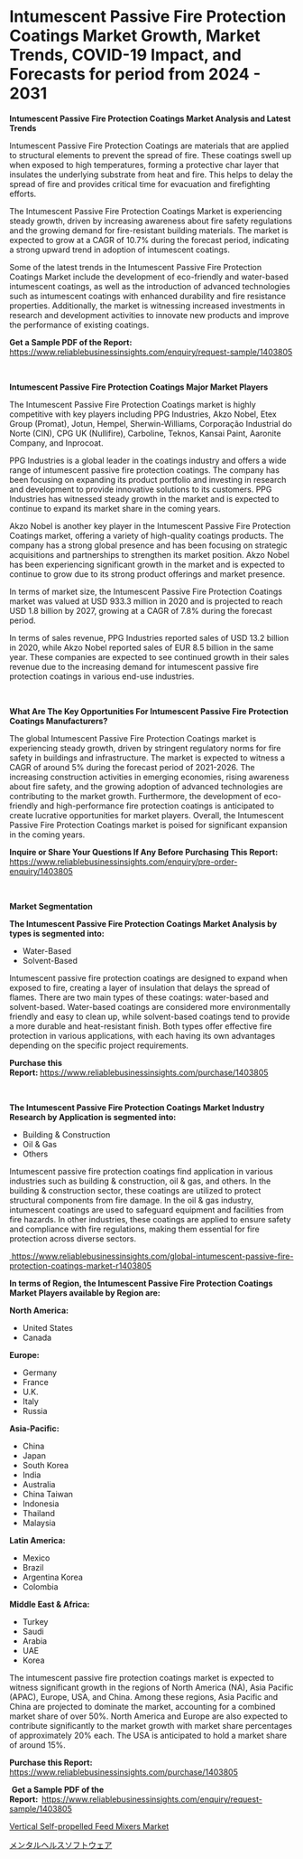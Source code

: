 <p><h1>Intumescent Passive Fire Protection Coatings Market Growth, Market Trends, COVID-19 Impact, and Forecasts for period from 2024 - 2031</h1></p><p><strong>Intumescent Passive Fire Protection Coatings Market Analysis and Latest Trends</strong></p>
<p><p>Intumescent Passive Fire Protection Coatings are materials that are applied to structural elements to prevent the spread of fire. These coatings swell up when exposed to high temperatures, forming a protective char layer that insulates the underlying substrate from heat and fire. This helps to delay the spread of fire and provides critical time for evacuation and firefighting efforts.</p><p>The Intumescent Passive Fire Protection Coatings Market is experiencing steady growth, driven by increasing awareness about fire safety regulations and the growing demand for fire-resistant building materials. The market is expected to grow at a CAGR of 10.7% during the forecast period, indicating a strong upward trend in adoption of intumescent coatings.</p><p>Some of the latest trends in the Intumescent Passive Fire Protection Coatings Market include the development of eco-friendly and water-based intumescent coatings, as well as the introduction of advanced technologies such as intumescent coatings with enhanced durability and fire resistance properties. Additionally, the market is witnessing increased investments in research and development activities to innovate new products and improve the performance of existing coatings.</p></p>
<p><strong>Get a Sample PDF of the Report:&nbsp;</strong> <a href="https://www.reliablebusinessinsights.com/enquiry/request-sample/1403805">https://www.reliablebusinessinsights.com/enquiry/request-sample/1403805</a></p>
<p>&nbsp;</p>
<p><strong>Intumescent Passive Fire Protection Coatings Major Market Players</strong></p>
<p><p>The Intumescent Passive Fire Protection Coatings market is highly competitive with key players including PPG Industries, Akzo Nobel, Etex Group (Promat), Jotun, Hempel, Sherwin-Williams, Corporação Industrial do Norte (CIN), CPG UK (Nullifire), Carboline, Teknos, Kansai Paint, Aaronite Company, and Inprocoat. </p><p>PPG Industries is a global leader in the coatings industry and offers a wide range of intumescent passive fire protection coatings. The company has been focusing on expanding its product portfolio and investing in research and development to provide innovative solutions to its customers. PPG Industries has witnessed steady growth in the market and is expected to continue to expand its market share in the coming years.</p><p>Akzo Nobel is another key player in the Intumescent Passive Fire Protection Coatings market, offering a variety of high-quality coatings products. The company has a strong global presence and has been focusing on strategic acquisitions and partnerships to strengthen its market position. Akzo Nobel has been experiencing significant growth in the market and is expected to continue to grow due to its strong product offerings and market presence.</p><p>In terms of market size, the Intumescent Passive Fire Protection Coatings market was valued at USD 933.3 million in 2020 and is projected to reach USD 1.8 billion by 2027, growing at a CAGR of 7.8% during the forecast period.</p><p>In terms of sales revenue, PPG Industries reported sales of USD 13.2 billion in 2020, while Akzo Nobel reported sales of EUR 8.5 billion in the same year. These companies are expected to see continued growth in their sales revenue due to the increasing demand for intumescent passive fire protection coatings in various end-use industries.</p></p>
<p>&nbsp;</p>
<p><strong>What Are The Key Opportunities For Intumescent Passive Fire Protection Coatings Manufacturers?</strong></p>
<p><p>The global Intumescent Passive Fire Protection Coatings market is experiencing steady growth, driven by stringent regulatory norms for fire safety in buildings and infrastructure. The market is expected to witness a CAGR of around 5% during the forecast period of 2021-2026. The increasing construction activities in emerging economies, rising awareness about fire safety, and the growing adoption of advanced technologies are contributing to the market growth. Furthermore, the development of eco-friendly and high-performance fire protection coatings is anticipated to create lucrative opportunities for market players. Overall, the Intumescent Passive Fire Protection Coatings market is poised for significant expansion in the coming years.</p></p>
<p><strong>Inquire or Share Your Questions If Any Before Purchasing This Report:</strong> <a href="https://www.reliablebusinessinsights.com/enquiry/pre-order-enquiry/1403805">https://www.reliablebusinessinsights.com/enquiry/pre-order-enquiry/1403805</a></p>
<p>&nbsp;</p>
<p><strong>Market Segmentation</strong></p>
<p><strong>The Intumescent Passive Fire Protection Coatings Market Analysis by types is segmented into:</strong></p>
<p><ul><li>Water-Based</li><li>Solvent-Based</li></ul></p>
<p><p>Intumescent passive fire protection coatings are designed to expand when exposed to fire, creating a layer of insulation that delays the spread of flames. There are two main types of these coatings: water-based and solvent-based. Water-based coatings are considered more environmentally friendly and easy to clean up, while solvent-based coatings tend to provide a more durable and heat-resistant finish. Both types offer effective fire protection in various applications, with each having its own advantages depending on the specific project requirements.</p></p>
<p><strong>Purchase this Report:&nbsp;</strong><a href="https://www.reliablebusinessinsights.com/purchase/1403805">https://www.reliablebusinessinsights.com/purchase/1403805</a></p>
<p>&nbsp;</p>
<p><strong>The Intumescent Passive Fire Protection Coatings Market Industry Research by Application is segmented into:</strong></p>
<p><ul><li>Building & Construction</li><li>Oil & Gas</li><li>Others</li></ul></p>
<p><p>Intumescent passive fire protection coatings find application in various industries such as building & construction, oil & gas, and others. In the building & construction sector, these coatings are utilized to protect structural components from fire damage. In the oil & gas industry, intumescent coatings are used to safeguard equipment and facilities from fire hazards. In other industries, these coatings are applied to ensure safety and compliance with fire regulations, making them essential for fire protection across diverse sectors.</p></p>
<p><a href="https://www.reliablebusinessinsights.com/global-intumescent-passive-fire-protection-coatings-market-r1403805">&nbsp;https://www.reliablebusinessinsights.com/global-intumescent-passive-fire-protection-coatings-market-r1403805</a></p>
<p><strong>In terms of Region, the Intumescent Passive Fire Protection Coatings Market Players available by Region are:</strong></p>
<p>
    <p> <strong> North America: </strong>
        <ul>
            <li>United States</li>
            <li>Canada</li>
        </ul>
        </p> 
    <p> <strong> Europe: </strong>
        <ul>
            <li>Germany</li>
            <li>France</li>
            <li>U.K.</li>
            <li>Italy</li>
            <li>Russia</li>
        </ul>
        </p> 
    <p> <strong> Asia-Pacific: </strong>
        <ul>
            <li>China</li>
            <li>Japan</li>
            <li>South Korea</li>
            <li>India</li>
            <li>Australia</li>
            <li>China Taiwan</li>
            <li>Indonesia</li>
            <li>Thailand</li>
            <li>Malaysia</li>
        </ul>
        </p> 
    <p> <strong> Latin America: </strong>
        <ul>
            <li>Mexico</li>
            <li>Brazil</li>
            <li>Argentina Korea</li>
            <li>Colombia</li>
        </ul>
        </p> 
    <p> <strong> Middle East & Africa: </strong>
        <ul>
            <li>Turkey</li>
            <li>Saudi</li>
            <li>Arabia</li>
            <li>UAE</li>
            <li>Korea</li>
        </ul>
    </p>
    </p>
<p><p>The intumescent passive fire protection coatings market is expected to witness significant growth in the regions of North America (NA), Asia Pacific (APAC), Europe, USA, and China. Among these regions, Asia Pacific and China are projected to dominate the market, accounting for a combined market share of over 50%. North America and Europe are also expected to contribute significantly to the market growth with market share percentages of approximately 20% each. The USA is anticipated to hold a market share of around 15%.</p></p>
<p><strong>Purchase this Report: </strong><a href="https://www.reliablebusinessinsights.com/purchase/1403805">https://www.reliablebusinessinsights.com/purchase/1403805</a></p>
<p>&nbsp;<strong>Get a Sample PDF of the Report:&nbsp;&nbsp;</strong><a href="https://www.reliablebusinessinsights.com/enquiry/request-sample/1403805">https://www.reliablebusinessinsights.com/enquiry/request-sample/1403805</a></p>
<p><strong></strong></p>
<p><p><a href="https://github.com/juancolorado15/Market-Research-Report-List-3/blob/main/vertical-self-propelled-feed-mixers-market.md">Vertical Self-propelled Feed Mixers Market</a></p><p><a href="https://github.com/pepo3k/Market-Research-Report-List-2/blob/main/7253662185715.md">メンタルヘルスソフトウェア</a></p></p>